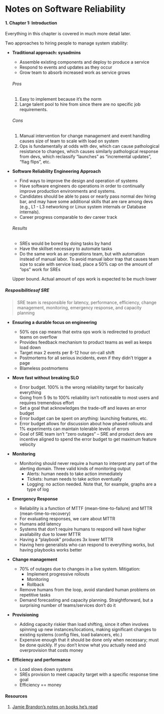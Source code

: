 # Notes on Software Reliability

#### 1. Chapter 1: Introduction

Everything in this chapter is covered in much more detail later.

Two approaches to hiring people to manage system stability:

- <b>Traditional approach: sysadmins</b>

  - Assemble existing components and deploy to produce a service
  - Respond to events and updates as they occur
  - Grow team to absorb increased work as service grows
  
  
  ###### Pros
    1. Easy to implement because it’s the norm
    2. Large talent pool to hire from since there are no specific job requirements.
    
  ###### Cons
    1. Manual intervention for change management and event handling causes size of team to scale with load on system
    2. Ops is fundamentally at odds with dev, which can cause pathological resistance to changes, which causes similarly pathological response from devs, which reclassify “launches” as “incremental updates”, “flag flips”, etc.
    

- <b> Software Reliability Engineering Approach </b>
  - Find ways to improve the design and operation of systems 
  - Have software engineers do operations in order to continually improve production environments and systems.
  - Candidates should be able to pass or nearly pass normal dev hiring bar, and may have some additional skills that are rare among devs (e.g., L1 - L3 networking or Linux system internals or Database internals).
  - Career progress comparable to dev career track

  ###### Results
  - SREs would be bored by doing tasks by hand
  - Have the skillset necessary to automate tasks
  - Do the same work as an operations team, but with automation instead of manual labor. To avoid manual labor trap that causes team size to scale with service load, place a 50% cap on the amount of “ops” work for SREs

  Upper bound. Actual amount of ops work is expected to be much lower

##### Resposibilitiesof SRE

> SRE team is responsible for latency, performance, efficiency, change management, monitoring, emergency response, and capacity planning

- <b> Ensuring a durable focus on engineering</b>
  - 50% ops cap means that extra ops work is redirected to product teams on overflow
  - Provides feedback mechanism to product teams as well as keeps load down
  - Target max 2 events per 8-12 hour on-call shift
  - Postmortems for all serious incidents, even if they didn’t trigger a page
  - Blameless postmortems

- <b> Move fast without breaking SLO</b>
  - Error budget. 100% is the wrong reliability target for basically everything
  - Going from 5 9s to 100% reliability isn’t noticeable to most users and requires tremendous effort
  - Set a goal that acknowledges the trade-off and leaves an error budget
  - Error budget can be spent on anything: launching features, etc.
  - Error budget allows for discussion about how phased rollouts and 1% experiments can maintain tolerable levels of errors
  - Goal of SRE team isn’t “zero outages” – SRE and product devs are incentive aligned to spend the error budget to get maximum feature velocity

- <b>Monitoring</b>
  - Monitoring should never require a human to interpret any part of the alerting domain. Three valid kinds of monitoring output
      - Alerts: human needs to take action immediately
      - Tickets: human needs to take action eventually
      - Logging: no action needed. Note that, for example, graphs are a type of log

- <b>Emergency Response</b>
  - Reliability is a function of MTTF (mean-time-to-failure) and MTTR (mean-time-to-recovery)
  - For evaluating responses, we care about MTTR
  - Humans add latency
  - Systems that don’t require humans to respond will have higher availability due to lower MTTR
  - Having a “playbook” produces 3x lower MTTR
  - Having hero generalists who can respond to everything works, but having playbooks works better
  
- <b>Change management</b>
  - 70% of outages due to changes in a live system. Mitigation:
      - Implement progressive rollouts
      - Monitoring
      - Rollback
  - Remove humans from the loop, avoid standard human problems on repetitive tasks
  - Demand forecasting and capacity planning. Straightforward, but a surprising number of teams/services don’t do it

- <b>Provisioning </b>
  - Adding capacity riskier than load shifting, since it often involves spinning up new instances/locations, making significant changes to existing systems (config files, load balancers, etc.)
  - Expensive enough that it should be done only when necessary; must be done quickly. If you don’t know what you actually need and overprovision that costs money

- <b>Efficiency and performance</b>
  - Load slows down systems
  - SREs provision to meet capacity target with a specific response time goal
  - Efficiency == money



#### Resources

1. [ Jamie Brandon’s notes on books he’s read](http://scattered-thoughts.net/)
